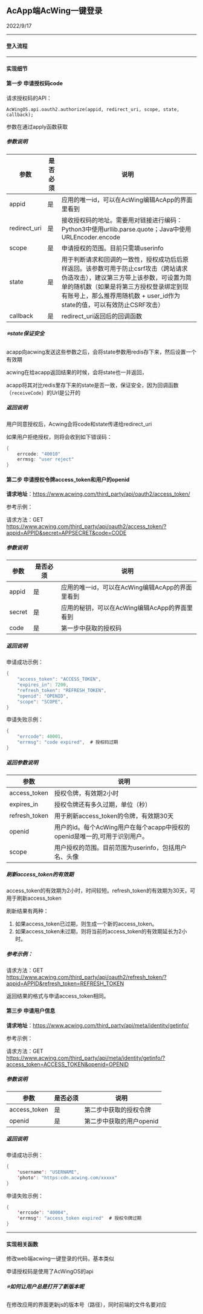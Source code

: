 ## AcApp端AcWing一键登录

2022/9/17

----------------

#### 登入流程

-----------

#### 实现细节

#### 第一步 申请授权码code

请求授权码的API：

`AcWingOS.api.oauth2.authorize(appid, redirect_uri, scope, state, callback);`

参数在通过apply函数获取

##### 参数说明

| 参数         | 是否必须 | 说明                                                         |
| ------------ | -------- | ------------------------------------------------------------ |
| appid        | 是       | 应用的唯一id，可以在AcWing编辑AcApp的界面里看到              |
| redirect_uri | 是       | 接收授权码的地址。需要用对链接进行编码：Python3中使用urllib.parse.quote；Java中使用URLEncoder.encode |
| scope        | 是       | 申请授权的范围。目前只需填userinfo                           |
| state        | 是       | 用于判断请求和回调的一致性，授权成功后后原样返回。该参数可用于防止csrf攻击（跨站请求伪造攻击），建议第三方带上该参数，可设置为简单的随机数（如果是将第三方授权登录绑定到现有账号上，那么推荐用随机数 + user_id作为state的值，可以有效防止CSRF攻击） |
| callback     | 是       | redirect_uri返回后的回调函数                                 |

##### :star:state保证安全

acapp向acwing发送这些参数之后，会将state参数用redis存下来，然后设置一个有效期

acwing在给acapp返回结果的时候，会将state也一并返回，

acapp将其对比redis里存下来的state是否一致，保证安全，因为回调函数（`receiveCode`）的Url是公开的

##### 返回说明

用户同意授权后，Acwing会将code和state传递给redirect_uri

如果用户拒绝授权，则将会收到如下错误码：

```java
{
    errcode: "40010"
    errmsg: "user reject"
}
```

#### 第二步 申请授权令牌access_token和用户的openid

**请求地址**：https://www.acwing.com/third_party/api/oauth2/access_token/

参考示例：

请求方法：GET
https://www.acwing.com/third_party/api/oauth2/access_token/?appid=APPID&secret=APPSECRET&code=CODE

##### 参数说明

| 参数   | 是否必须 | 说明                                            |
| ------ | -------- | ----------------------------------------------- |
| appid  | 是       | 应用的唯一id，可以在AcWing编辑AcApp的界面里看到 |
| secret | 是       | 应用的秘钥，可以在AcWing编辑AcApp的界面里看到   |
| code   | 是       | 第一步中获取的授权码                            |

##### 返回说明

申请成功示例：

```java
{ 
    "access_token": "ACCESS_TOKEN", 
    "expires_in": 7200, 
    "refresh_token": "REFRESH_TOKEN",
    "openid": "OPENID", 
    "scope": "SCOPE",
}
```

申请失败示例：

```java
{
    "errcode": 40001,
    "errmsg": "code expired",  # 授权码过期
}
```

##### 返回参数说明

| 参数          | 说明                                                         |
| ------------- | ------------------------------------------------------------ |
| access_token  | 授权令牌，有效期2小时                                        |
| expires_in    | 授权令牌还有多久过期，单位（秒）                             |
| refresh_token | 用于刷新access_token的令牌，有效期30天                       |
| openid        | 用户的id。每个AcWing用户在每个acapp中授权的openid是唯一的,可用于识别用户。 |
| scope         | 用户授权的范围。目前范围为userinfo，包括用户名、头像         |

##### 刷新access_token的有效期

access_token的有效期为2小时，时间较短。refresh_token的有效期为30天，可用于刷新access_token

刷新结果有两种：

1. 如果access_token已过期，则生成一个新的access_token。
2. 如果access_token未过期，则将当前的access_token的有效期延长为2小时。

##### 参考示例：

请求方法：GET
https://www.acwing.com/third_party/api/oauth2/refresh_token/?appid=APPID&refresh_token=REFRESH_TOKEN

返回结果的格式与申请access_token相同。

#### 第三步 申请用户信息

**请求地址**：https://www.acwing.com/third_party/api/meta/identity/getinfo/

参考示例：

请求方法：GET
https://www.acwing.com/third_party/api/meta/identity/getinfo/?access_token=ACCESS_TOKEN&openid=OPENID

##### 参数说明

| 参数         | 是否必须 | 说明                     |
| ------------ | -------- | ------------------------ |
| access_token | 是       | 第二步中获取的授权令牌   |
| openid       | 是       | 第二步中获取的用户openid |

##### 返回说明

申请成功示例：

```java
{
    'username': "USERNAME",
    'photo': "https:cdn.acwing.com/xxxxx"
}
```

申请失败示例：

```java
{
    'errcode': "40004",
    'errmsg': "access_token expired"  # 授权令牌过期
}
```

-----------

#### 实现相关函数

修改web端acwing一键登录的代码，基本类似

申请授权码是使用了AcWingOS的api

##### :star:如何让用户总是打开了新版本呢

在修改应用的界面更新js的版本号（路径），同时前端的文件名要对应